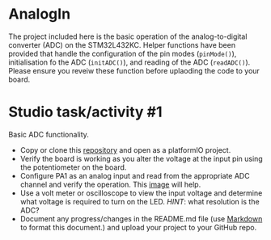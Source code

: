 # AnalogIn

The project included here is the basic operation of the analog-to-digital converter (ADC) on the STM32L432KC.
Helper functions have been provided that handle the configuration of the pin modes (`pinMode()`), initialisation fo the ADC (`initADC()`), and reading of the ADC (`readADC()`).
Please ensure you reveiw these function before uplaoding the code to your board.

# Studio task/activity #1

Basic ADC functionality.

- Copy or clone this [repository](https://github.com/paulTUDublin/AnalogIn) and open as a platformIO project.
- Verify the board is working as you alter the voltage at the input pin using the potentiometer on the board.
- Configure PA1 as an analog input and read from the appropriate ADC channel and verify the operation. This [image](https://brightspace.tudublin.ie/d2l/le/content/384173/viewContent/3327044/View) will help.
- Use a volt meter or oscilloscope to view the input voltage and determine what voltage is required to turn on the LED. *HINT*: what resolution is the ADC?
- Document any progress/changes in the README.md file (use [Markdown](https://www.markdownguide.org/cheat-sheet/) to format this document.) and upload your project to your GitHub repo.

